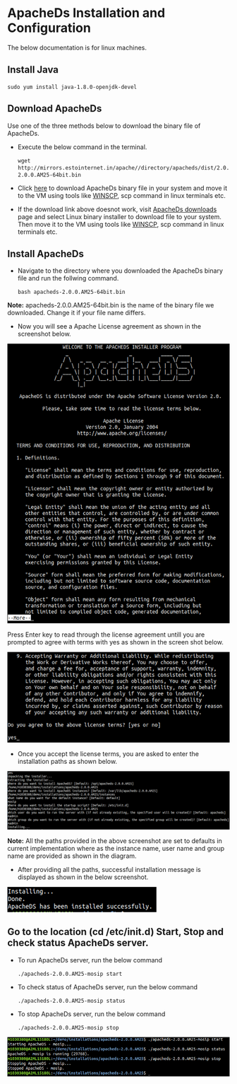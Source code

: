 # ApacheDs Installation and Configuration

The below documentation is for linux machines.

## Install Java
```
sudo yum install java-1.8.0-openjdk-devel
```

## Download ApacheDs
Use one of the three methods below to download the binary file of ApacheDs.

* Execute the below command in the terminal.
    ```shell
    wget http://mirrors.estointernet.in/apache//directory/apacheds/dist/2.0.0.AM25/apacheds-2.0.0.AM25-64bit.bin
    ```

* Click [here](https://mirrors.estointernet.in/apache//directory/apacheds/dist/2.0.0.AM25/apacheds-2.0.0.AM25-64bit.bin) to download ApacheDs binary file in your system and move it to the VM using tools like [WINSCP](https://winscp.net/eng/download.php), scp command in linux terminals etc.

* If the download link above doesnot work, visit [ApacheDs downloads](https://directory.apache.org/apacheds/downloads.html) page and select Linux binary installer to download file to your system. Then move it to the VM using tools like [WINSCP](//winscp.net/eng/download.php), scp command in linux terminals etc.

## Install ApacheDs

* Navigate to the directory where you downloaded the ApacheDs binary file and run the follwing command.
    ```shell
    bash apacheds-2.0.0.AM25-64bit.bin
    ```
**Note:** apacheds-2.0.0.AM25-64bit.bin is the name of the binary file we downloaded. Change it if your file name differs.

* Now you will see a Apache License agreement as shown in the screenshot below.

![](_images/apache_directory_studio_user_guide/apacheds-installation-1.png)

Press Enter key to read through the license agreement untill you are prompted to agree with terms with yes as shown in the screen shot below.

![](_images/apache_directory_studio_user_guide/apacheds-installation-2.png)

* Once you accept the license terms, you are asked to enter the installation paths as shown below.

![](_images/apache_directory_studio_user_guide/apacheds-installation-3.png)

**Note:** All the paths provided in the above screenshot are set to defaults in current implementation where as the instance name, user name and group name are provided as shown in the diagram.

* After providing all the paths, successful installation message is displayed as shown in the below screenshot.

![](_images/apache_directory_studio_user_guide/apacheds-installation-4.png)


## Go to the location (cd /etc/init.d) Start, Stop and check status ApacheDs server.

* To run ApacheDs server, run the below command       
    ```shell
    ./apacheds-2.0.0.AM25-mosip start
    ```
* To check status of ApacheDs server, run the below command
    ```shell
    ./apacheds-2.0.0.AM25-mosip status
    ```
* To stop ApacheDs server, run the below command
    ```shell
    ./apacheds-2.0.0.AM25-mosip stop
    ```

![](_images/apache_directory_studio_user_guide/apacheds-installation-7.png)
